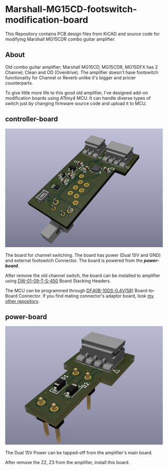 # Marshall-MG15CD-footswitch-modification-board

This Repository contains PCB design files from KiCAD and source code for modifying Marshall MG15CDR combo guitar amplifier.


## About

Old combo guitar amplifier; Marshall MG15CD, MG15CDR, MG15DFX has 2 Channel; Clean and OD (Overdrive). The amplifier doesn't have footswitch functionality for Channel or Reverb unlike it's bigger and pricier counterparts.   
   
To give little more life to this good old amplifier, I've designed add-on modification boards using ATtiny4 MCU. It can handle diverse types of switch just by changing firmware source code and upload it to MCU.   


## controller-board
![Alt text](./controller-board-3d-image.png)

The board for channel switching. The board has power (Dual 15V and GND) and external footswitch Connector. The board is powered from the **_power-board_**.     

After remove the old channel switch, the board can be installed to amplifier using [DW-01-09-T-S-450](https://www.samtec.com/products/dw-01-09-t-s-450) Board Stacking Headers.

The MCU can be programmed through [DF40B-10DS-0.4V(58)](https://www.hirose.com/en/product/p/CL0684-4038-8-58) Board-to-Board Connector. If you find mating connector's adaptor board, look [my other repository](https://github.com/masope/DF40C-10DP-0.4V-adaptor).


## power-board
![Alt Text](./power-board-3d-image.png)

The Dual 15V Power can be tapped-off from the amplifier's main board.

After remove the Z2, Z3 from the amplifier, install this board.
